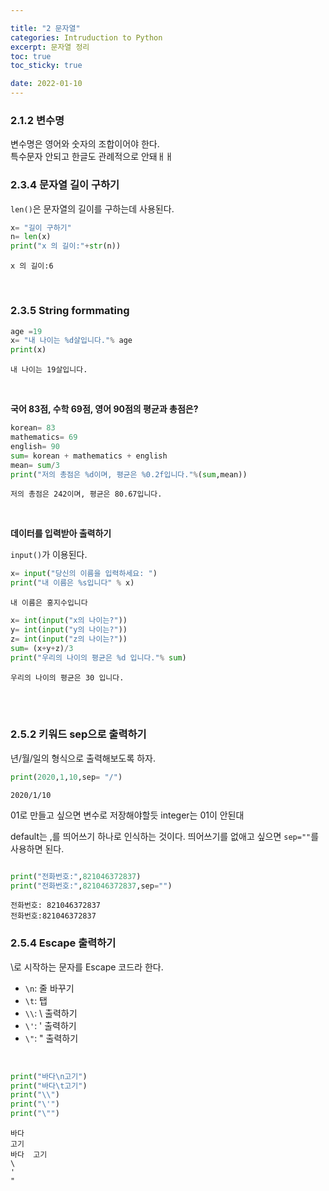 ```yaml
---

title: "2 문자열"
categories: Intruduction to Python
excerpt: 문자열 정리
toc: true
toc_sticky: true

date: 2022-01-10
---
```


### 2.1.2 변수명
변수명은 영어와 숫자의 조합이어야 한다.  
특수문자 안되고 한글도 관례적으로 안돼ㅐㅐ
<br>

### 2.3.4 문자열 길이 구하기

`len()`은 문자열의 길이를 구하는데 사용된다.


```python
x= "길이 구하기"
n= len(x)
print("x 의 길이:"+str(n)) 
```

    x 의 길이:6
    


<br>

### 2.3.5 String formmating



```python
age =19
x= "내 나이는 %d살입니다."% age
print(x)
```

    내 나이는 19살입니다.
    
<br>

__국어 83점, 수학 69점, 영어 90점의 평균과 총점은?__


```python
korean= 83
mathematics= 69
english= 90
sum= korean + mathematics + english
mean= sum/3
print("저의 총점은 %d이며, 평균은 %0.2f입니다."%(sum,mean))
```

    저의 총점은 242이며, 평균은 80.67입니다.
    
<br>

__데이터를 입력받아 출력하기__

`input()`가 이용된다.  


```python
x= input("당신의 이름을 입력하세요: ")
print("내 이름은 %s입니다" % x)
```

    내 이름은 홍지수입니다
    


```python
x= int(input("x의 나이는?"))
y= int(input("y의 나이는?"))
z= int(input("z의 나이는?"))
sum= (x+y+z)/3
print("우리의 나이의 평균은 %d 입니다."% sum)
```

    우리의 나이의 평균은 30 입니다.
<br>
<br>    


### 2.5.2 키워드 sep으로 출력하기

년/월/일의 형식으로 출력해보도록 하자.  


```python
print(2020,1,10,sep= "/")
```

    2020/1/10
    

01로 만들고 싶으면 변수로 저장해야할듯 integer는 01이 안된대  

default는 ,를 띄어쓰기 하나로 인식하는 것이다.
띄어쓰기를 없애고 싶으면 `sep=""`를 사용하면 된다.  


```python

print("전화번호:",821046372837)
print("전화번호:",821046372837,sep="")
```

    전화번호: 821046372837
    전화번호:821046372837
    

### 2.5.4 Escape 출력하기
\로 시작하는 문자를 Escape 코드라 한다.  
- `\n`: 줄 바꾸기
- `\t`: 탭
- `\\`: \ 출력하기
- `\'`: ' 출력하기
- `\"`: " 출력하기
<br>

```python
print("바다\n고기")
print("바다\t고기")
print("\\")
print("\'")
print("\"")
```

    바다
    고기
    바다	고기
    \
    '
    "
    

